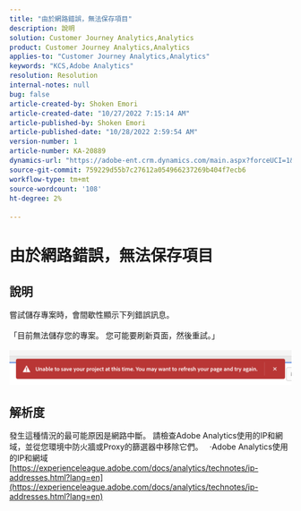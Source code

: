 ```yaml
---
title: "由於網路錯誤，無法保存項目"
description: 說明
solution: Customer Journey Analytics,Analytics
product: Customer Journey Analytics,Analytics
applies-to: "Customer Journey Analytics,Analytics"
keywords: "KCS,Adobe Analytics"
resolution: Resolution
internal-notes: null
bug: false
article-created-by: Shoken Emori
article-created-date: "10/27/2022 7:15:14 AM"
article-published-by: Shoken Emori
article-published-date: "10/28/2022 2:59:54 AM"
version-number: 1
article-number: KA-20889
dynamics-url: "https://adobe-ent.crm.dynamics.com/main.aspx?forceUCI=1&pagetype=entityrecord&etn=knowledgearticle&id=52a3b914-c755-ed11-bba3-6045bd0065f9"
source-git-commit: 759229d55b7c27612a054966237269b404f7ecb6
workflow-type: tm+mt
source-wordcount: '108'
ht-degree: 2%

---
```


# 由於網路錯誤，無法保存項目

## 說明

嘗試儲存專案時，會間歇性顯示下列錯誤訊息。
<br> 
<br>「目前無法儲存您的專案。 您可能要刷新頁面，然後重試。」<br><br>![](assets/___89bd255f-c855-ed11-bba3-6045bd0065f9___.png)

## 解析度


發生這種情況的最可能原因是網路中斷。 請檢查Adobe Analytics使用的IP和網域，並從您環境中防火牆或Proxy的篩選器中移除它們。
 
·Adobe Analytics使用的IP和網域
[https://experienceleague.adobe.com/docs/analytics/technotes/ip-addresses.html?lang=en](https://experienceleague.adobe.com/docs/analytics/technotes/ip-addresses.html?lang=en)
